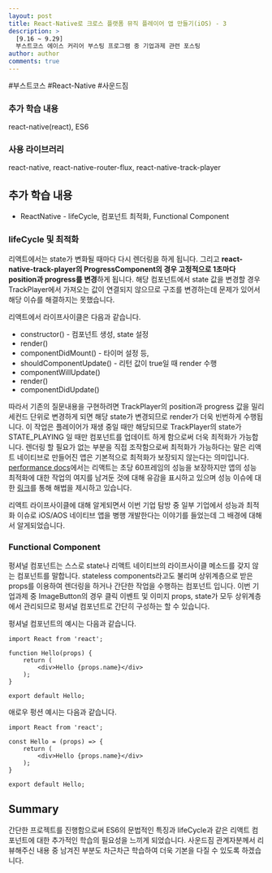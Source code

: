 ```yaml
---
layout: post
title: React-Native로 크로스 플랫폼 뮤직 플레이어 앱 만들기(iOS) - 3
description: >
  [9.16 ~ 9.29]
  부스트코스 에이스 커리어 부스팅 프로그램 중 기업과제 관련 포스팅
author: author
comments: true
---
```

\#부스트코스 \#React-Native \#사운드짐

### 추가 학습 내용
react-native(react), ES6
### 사용 라이브러리
react-native, react-native-router-flux, react-native-track-player

## 추가 학습 내용
* ReactNative - lifeCycle, 컴포넌트 최적화, Functional Component

### lifeCycle 및 최적화
리액트에서는 state가 변화될 때마다 다시 렌더링을 하게 됩니다. 그리고 <b>react-native-track-player의 ProgressComponent의 경우 고정적으로 1초마다 position과 progress를 변경</b>하게 됩니다. 해당 컴포넌트에서 state 값을 변경할 경우 TrackPlayer에서 가져오는 값이 연결되지 않으므로 구조를 변경하는데 문제가 있어서 해당 이슈를 해결하지는 못했습니다.

리액트에서 라이프사이클은 다음과 같습니다.
* constructor() - 컴포넌트 생성, state 설정
* render()
* componentDidMount() - 타이머 설정 등,
* shouldComponentUpdate() - 리턴 값이 true일 때 render 수행
* componentWillUpdate()
* render()
* componentDidUpdate()

따라서 기존의 질문내용을 구현하려면 TrackPlayer의 position과 progress 값을 밀리세컨드 단위로 변경하게 되면 해당 state가 변경되므로 render가 더욱 빈번하게 수행됩니다. 이 작업은 플레이어가 재생 중일 때만 해당되므로 TrackPlayer의 state가 STATE_PLAYING 일 때만 컴포넌트를 업데이트 하게 함으로써 더욱 최적화가 가능합니다.
렌더링 할 필요가 없는 부분을 직접 조작함으로써 최적화가 가능하다는 말은 리액트 네이티브로 만들어진 앱은 기본적으로 최적화가 보장되지 않는다는 의미입니다. <a href="https://facebook.github.io/react-native/docs/performance">performance docs</a>에서는 리액트는 초당 60프레임의 성능을 보장하지만 앱의 성능 최적화에 대한 작업의 여지를 남겨둔 것에 대해 유감을 표시하고 있으며 성능 이슈에 대한 <a href="https://facebook.github.io/react-native/docs/performance#profiling">링크</a>를 통해 해법을 제시하고 있습니다.

리액트 라이프사이클에 대해 알게되면서 이번 기업 탐방 중 일부 기업에서 성능과 최적화 이슈로 iOS/AOS 네이티브 앱을 병행 개발한다는 이야기를 들었는데 그 배경에 대해서 알게되었습니다.

### Functional Component
펑셔널 컴포넌트는 스스로 state나 리액트 네이티브의 라이프사이클 메소드를 갖지 않는 컴포넌트를 말합니다. stateless components라고도 불리며 상위계층으로 받은 props를 이용하여 렌더링을 하거나 간단한 작업을 수행하는 컴포넌트 입니다.
이번 기업과제 중 ImageButton의 경우 클릭 이벤트 및 이미지 props, state가 모두 상위계층에서 관리되므로 펑셔널 컴포넌트로 간단히 구성하는 할 수 있습니다.

펑셔널 컴포넌트의 예시는 다음과 같습니다.
```
import React from 'react';

function Hello(props) {
    return (
        <div>Hello {props.name}</div>
    );
}

export default Hello;
```

애로우 펑션 예시는 다음과 같습니다.
```
import React from 'react';

const Hello = (props) => {
    return (
        <div>Hello {props.name}</div>
    );
}

export default Hello;
```

## Summary
간단한 프로젝트를 진행함으로써 ES6의 문법적인 특징과 lifeCycle과 같은 리액트 컴포넌트에 대한 추가적인 학습의 필요성을 느끼게 되었습니다. 사운드짐 관계자분께서 리뷰해주신 내용 중 남겨진 부분도 차근차근 학습하여 더욱 기본을 다질 수 있도록 하겠습니다.

